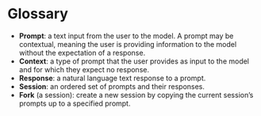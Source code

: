 # Glossary

- **Prompt**: a text input from the user to the model. A prompt may be contextual, meaning the user is providing information to the model without the expectation of a response.
- **Context**: a type of prompt that the user provides as input to the model and for which they expect no response.
- **Response**: a natural language text response to a prompt.
- **Session**: an ordered set of prompts and their responses.
- **Fork** (a session): create a new session by copying the current session’s prompts up to a specified prompt.
